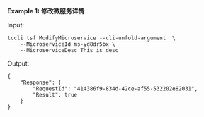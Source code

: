 **Example 1: 修改微服务详情**



Input: 

```
tccli tsf ModifyMicroservice --cli-unfold-argument  \
    --MicroserviceId ms-yd8dr5bx \
    --MicroserviceDesc This is desc
```

Output: 
```
{
    "Response": {
        "RequestId": "414386f9-834d-42ce-af55-532202e82031",
        "Result": true
    }
}
```

